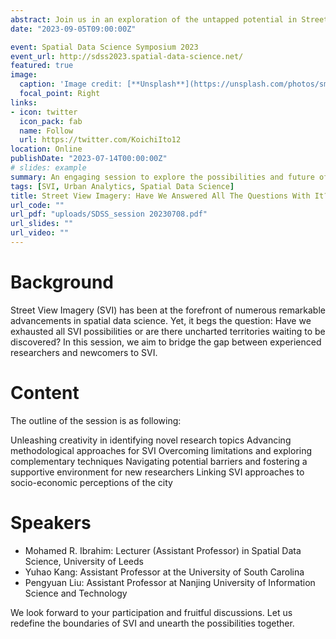 ```yaml
---
abstract: Join us in an exploration of the untapped potential in Street View Imagery (SVI) within the realm of spatial data science.
date: "2023-09-05T09:00:00Z"

event: Spatial Data Science Symposium 2023
event_url: http://sdss2023.spatial-data-science.net/
featured: true
image:
  caption: 'Image credit: [**Unsplash**](https://unsplash.com/photos/smgTvepind4)'
  focal_point: Right
links:
- icon: twitter
  icon_pack: fab
  name: Follow
  url: https://twitter.com/KoichiIto12
location: Online
publishDate: "2023-07-14T00:00:00Z"
# slides: example
summary: An engaging session to explore the possibilities and future of Street View Imagery in spatial data science.
tags: [SVI, Urban Analytics, Spatial Data Science]
title: Street View Imagery: Have We Answered All The Questions With It? What’s Left to Do?
url_code: ""
url_pdf: "uploads/SDSS_session 20230708.pdf"
url_slides: ""
url_video: ""
---
```


# Background
Street View Imagery (SVI) has been at the forefront of numerous remarkable advancements in spatial data science. Yet, it begs the question: Have we exhausted all SVI possibilities or are there uncharted territories waiting to be discovered? In this session, we aim to bridge the gap between experienced researchers and newcomers to SVI.

# Content
The outline of the session is as following:

Unleashing creativity in identifying novel research topics
Advancing methodological approaches for SVI
Overcoming limitations and exploring complementary techniques
Navigating potential barriers and fostering a supportive environment for new researchers
Linking SVI approaches to socio-economic perceptions of the city

# Speakers
- Mohamed R. Ibrahim: Lecturer (Assistant Professor) in Spatial Data Science, University of Leeds
- Yuhao Kang: Assistant Professor at the University of South Carolina
- Pengyuan Liu: Assistant Professor at Nanjing University of Information Science and Technology

We look forward to your participation and fruitful discussions. Let us redefine the boundaries of SVI and unearth the possibilities together.


